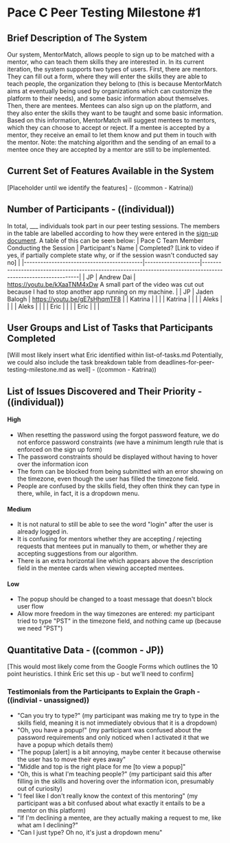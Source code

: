 # Pace C Peer Testing Milestone #1

## Brief Description of The System
Our system, MentorMatch, allows people to sign up to be matched with a mentor, who can teach them skills they are interested in. In its current iteration, the system supports two types of users. First, there are mentors. They can fill out a form, where they will enter the skills they are able to teach people, the organization they belong to (this is because MentorMatch aims at eventually being used by organizations which can customize the platform to their needs), and some basic information about themselves. Then, there are mentees. Mentees can also sign up on the platform, and they also enter the skills they want to be taught and some basic information. Based on this information, MentorMatch will suggest mentees to mentors, which they can choose to accept or reject. If a mentee is accepted by a mentor, they receive an email to let them know and put them in touch with the mentor. 
Note: the matching algorithm and the sending of an email to a mentee once they are accepted by a mentor are still to be implemented. 

## Current Set of Features Available in the System
[Placeholder until we identify the features] - ((common - Katrina))

## Number of Participants  - ((individual))
In total, \_\_\_ individuals took part in our peer testing sessions. The members in the table are labelled according to how they were entered in the [sign-up document](https://docs.google.com/spreadsheets/d/1hl-bVGtlN1JMaNCbpx4tqgj7R5T_lkqo-KdooR9Aevk/edit#gid=1784474127). A table of this can be seen below:
| Pace C Team Member Conducting the Session | Participant's Name | Completed? [Link to video if yes, if partially complete state why, or if the session wasn't conducted say no] |
|-------------------------------------------|--------------------|---------------------------------------------------------------------------------------------------------------|
| JP | Andrew Dai | https://youtu.be/kXaaTNM4xDw A small part of the video was cut out because I had to stop another app running on my machine. |
| JP | Jaden Balogh | https://youtu.be/gE7sHhqmTF8 |
| Katrina | | |
| Katrina | | |
| Aleks | | |
| Aleks | | |
| Eric | | |
| Eric | | |

## User Groups and List of Tasks that Participants Completed

[Will most likely insert what Eric identified within list-of-tasks.md Potentially, we could also include the task breakdown table from deadlines-for-peer-testing-milestone.md as well] - ((common - Katrina))

## List of Issues Discovered and Their Priority - ((individual))

#### High

- When resetting the password using the forgot password feature, we do not enforce password constraints (we have a minimum length rule that is enforced on the sign up form)
- The password constraints should be displayed without having to hover over the information icon
- The form can be blocked from being submitted with an error showing on the timezone, even though the user has filled the timezone field. 
- People are confused by the skills field, they often think they can type in there, while, in fact, it is a dropdown menu. 

#### Medium

- It is not natural to still be able to see the word "login" after the user is already logged in. 
- It is confusing for mentors whether they are accepting / rejecting requests that mentees put in manually to them, or whether they are accepting suggestions from our algorithm. 
- There is an extra horizontal line which appears above the description field in the mentee cards when viewing accepted mentees. 

#### Low

- The popup should be changed to a toast message that doesn't block user flow 
- Allow more freedom in the way timezones are entered: my participant tried to type "PST" in the timezone field, and nothing came up (because we need "PST")

## Quantitative Data - ((common - JP))
[This would most likely come from the Google Forms which outlines the 10 point heuristics. I think Eric set this up - but we'll need to confirm]

### Testimonials from the Participants to Explain the Graph - ((indivial - unassigned))
- "Can you try to type?" (my participant was making me try to type in the skills field, meaning it is not immediately obvious that it is a dropdown)
- "Oh, you have a popup!" (my participant was confused about the password requirements and only noticed when I activated it that we have a popup which details them)
- "The popup [alert] is a bit annoying, maybe center it because otherwise the user has to move their eyes away"
- "Middle and top is the right place for me [to view a popup]"
- "Oh, this is what I'm teaching people?" (my participant said this after filling in the skills and hovering over the information icon, presumably out of curiosity)
- "I feel like I don't really know the context of this mentoring" (my participant was a bit confused about what exactly it entails to be a mentor on this platform)
- "If I'm declining a mentee, are they actually making a request to me, like what am I declining?"
- "Can I just type? Oh no, it's just a dropdown menu"